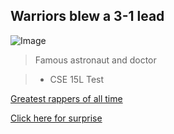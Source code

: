 ## Warriors blew a 3-1 lead 

![Image](https://media.dayoftheshirt.com/images/shirts/ZVNMH/teepublic_johnny-sins-astronaut-teepublic_1612061847.large.png)
>Famous astronaut and doctor

> * CSE 15L Test

[Greatest rappers of all time](https://youtu.be/muxJ4NMIiog?t=138)

[Click here for surprise](https://youtu.be/dQw4w9WgXcQ)

